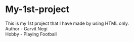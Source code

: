 # My-1st-project
This is my 1st project that I have made by using HTML only.
<br>
Author - Garvit Negi
<br>
Hobby - Playing Football
